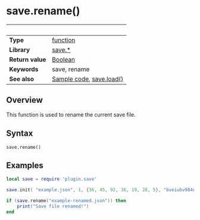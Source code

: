 # save.rename()

|                      | &nbsp; 
| -------------------- | ---------------------------------------------------------------
| __Type__             | [function](http://docs.coronalabs.com/api/type/Function.html)
| __Library__          | [save.*](Readme.markdown)
| __Return value__     | [Boolean](https://docs.coronalabs.com/api/type/Boolean.html)
| __Keywords__         | save, rename
| __See also__         | [Sample code](sample.lua), [save.load()](save.markdown)


## Overview

This function is used to rename the current save file.


## Syntax

	save.rename()


## Examples

``````lua
local save = require 'plugin.save'

save.init( "example.json", 1, {36, 45, 92, 36, 19, 28, 5}, "bveiubv984nw0" )

if (save.rename("example-renamed.json")) then
	print("Save file renamed!")
end
``````
